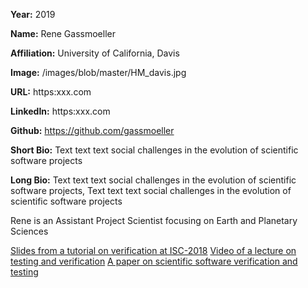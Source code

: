 **Year:** 2019

**Name:** Rene Gassmoeller

**Affiliation:** University of California, Davis

**Image:** /images/blob/master/HM_davis.jpg

**URL:** https:xxx.com

**LinkedIn:** https:xxx.com

**Github:** https://github.com/gassmoeller

**Short Bio:** Text text text social challenges in the evolution of scientific software projects

**Long Bio:** Text text text social challenges in the evolution of scientific software projects, Text text text social challenges in the evolution of scientific software projects

Rene is an Assistant Project Scientist focusing on Earth and Planetary Sciences

<a href="https://figshare.com/articles/Testing_of_HPC_Scientific_Software-_Part_1/6453017" class="link-row">Slides from a tutorial on verification at ISC-2018</a>
<a href="https://www.youtube.com/watch?v=c3bXqkBgxuI&index=6&list=PLGj2a3KTwhRaRHLBOsXfw_SegaYiDlgiw" class="link-row">Video of a lecture on testing and verification</a>
<a href="https://onlinelibrary.wiley.com/doi/abs/10.1002/spe.2220" class="link-row">A paper on scientific software verification and testing</a>
